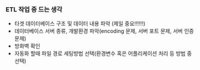 ### ETL 작업 중 드는 생각
- 타겟 데이터베이스 구조 및 데이터 내용 파악 (제일 중요!!!!!!)
- 데이터베이스 서버 종류, 개발환경 파악(encoding 문제, 서버 포트 문제, 서버 인증 문제)
- 방화벽 확인
- 자동화 할때 파일 경로 세팅방법 선택(환경변수 혹은 어플리케이션 처리 등 방법 중 선택)
